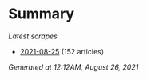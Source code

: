 # Summary
*Latest scrapes*
* [2021-08-25](https://github.com/nuuuwan/news_lk/blob/data/news_lk.2021-08-25.json) (152 articles)

*Generated at 12:12AM, August 26, 2021*